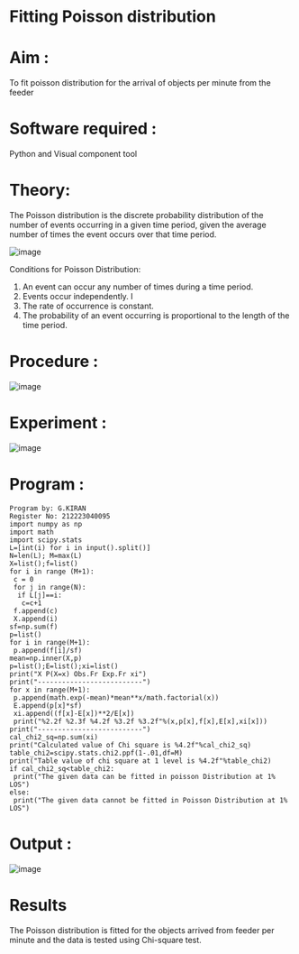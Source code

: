 # Fitting Poisson  distribution
# Aim : 

To fit poisson distribution for the arrival of objects per minute from the feeder

# Software required :  

Python and Visual component tool

# Theory:

The Poisson distribution is the discrete probability distribution of the number of events occurring in a given time period, given the average number of times the event occurs over that time period.

![image](https://user-images.githubusercontent.com/104613195/166248326-fd042076-8b0b-40c4-8b11-1d8e8fcb74db.png)

 Conditions for Poisson Distribution:

1. An event can occur any number of times during a time period.
2. Events occur independently. I
3. The rate of occurrence is constant.
4. The probability of an event occurring is proportional to the length of the time period. 
 
# Procedure :

![image](https://user-images.githubusercontent.com/104613195/166251988-d0c53205-6080-4f7b-ae4c-398178586637.png)

# Experiment :

![image](https://user-images.githubusercontent.com/103921593/230282876-f4a5afbf-cac1-4648-a1b0-c78840638a8e.png)

# Program :

    Program by: G.KIRAN
    Register No: 212223040095
    import numpy as np
    import math
    import scipy.stats
    L=[int(i) for i in input().split()]
    N=len(L); M=max(L)
    X=list();f=list()
    for i in range (M+1):
     c = 0
     for j in range(N):
      if L[j]==i:
       c=c+1
     f.append(c)
     X.append(i)
    sf=np.sum(f)
    p=list()
    for i in range(M+1):
     p.append(f[i]/sf)
    mean=np.inner(X,p)
    p=list();E=list();xi=list()
    print("X P(X=x) Obs.Fr Exp.Fr xi")
    print("--------------------------")
    for x in range(M+1):
     p.append(math.exp(-mean)*mean**x/math.factorial(x))
     E.append(p[x]*sf)
     xi.append((f[x]-E[x])**2/E[x])
     print("%2.2f %2.3f %4.2f %3.2f %3.2f"%(x,p[x],f[x],E[x],xi[x]))
    print("--------------------------")
    cal_chi2_sq=np.sum(xi)
    print("Calculated value of Chi square is %4.2f"%cal_chi2_sq)
    table_chi2=scipy.stats.chi2.ppf(1-.01,df=M)
    print("Table value of chi square at 1 level is %4.2f"%table_chi2)
    if cal_chi2_sq<table_chi2:
     print("The given data can be fitted in poisson Distribution at 1% LOS")
    else:
     print("The given data cannot be fitted in Poisson Distribution at 1% LOS")


 

# Output : 

![image](https://github.com/Gkiran2008/Poisson_distribution/assets/163396565/27ad1e3b-07e3-40f4-842d-b46944abbbe1)




# Results

The Poisson distribution is fitted for the objects arrived from feeder per minute and the data is tested using Chi-square test. 
 
